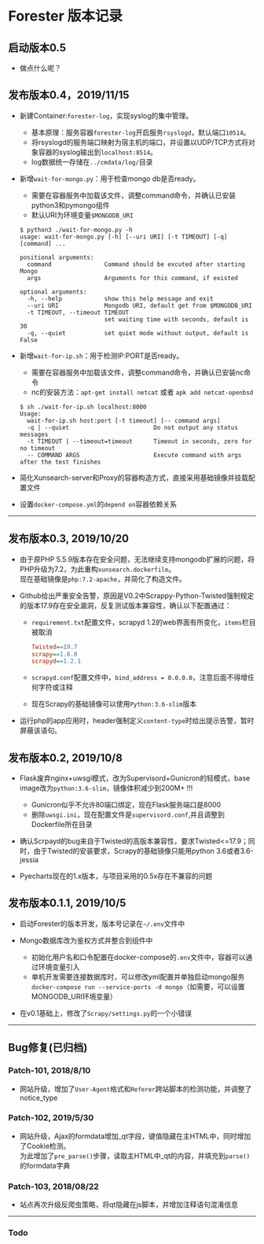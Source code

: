 # Forester 版本记录

## 启动版本0.5

- 做点什么呢？

## 发布版本0.4，2019/11/15

- 新建Container:`forester-log`，实现syslog的集中管理。
  - 基本原理：服务容器`forester-log`开启服务`rsyslogd`，默认端口`10514`。
  - 将rsyslogd的服务端口映射为宿主机的端口，并设置以UDP/TCP方式将对象容器的syslog输出到`localhost:8514`。
  - log数据统一存储在`../cmdata/log/`目录

- 新增`wait-for-mongo.py`：用于检查mongo db是否ready。  
  - 需要在容器服务中加载该文件，调整command命令，并确认已安装python3和pymongo组件
  - 默认URI为环境变量`$MONGODB_URI`
  
  ``` console
  $ python3 ./wait-for-mongo.py -h
  usage: wait-for-mongo.py [-h] [--uri URI] [-t TIMEOUT] [-q] [command] ...

  positional arguments:
    command               Command should be excuted after starting Mongo
    args                  Arguments for this command, if existed

  optional arguments:
    -h, --help            show this help message and exit
    --uri URI             Mongodb URI, default get from $MONGODB_URI
    -t TIMEOUT, --timeout TIMEOUT
                          set waiting time with seconds, default is 30
    -q, --quiet           set quiet mode without output, default is False
  ```

- 新增`wait-for-ip.sh`：用于检测IP:PORT是否ready。
  - 需要在容器服务中加载该文件，调整command命令，并确认已安装nc命令
  - nc的安装方法：`apt-get install netcat` 或者 `apk add netcat-openbsd`
  
  ``` console
  $ sh ./wait-for-ip.sh localhost:8000
  Usage:
    wait-for-ip.sh host:port [-t timeout] [-- command args]
    -q | --quiet                        Do not output any status messages
    -t TIMEOUT | --timeout=timeout      Timeout in seconds, zero for no timeout
    -- COMMAND ARGS                     Execute command with args after the test finishes
  ```
  
- 简化Xunsearch-server和Proxy的容器构造方式，直接采用基础镜像并挂载配置文件
- 设置`docker-compose.yml`的`depend on`容器依赖关系

---

## 发布版本0.3, 2019/10/20

- 由于原PHP 5.5.9版本存在安全问题，无法继续支持mongodb扩展的问题，将PHP升级为7.2，为此重构`xunsearch.dockerfile`。  
    现在基础镜像是`php:7.2-apache`，并简化了构造文件。
- Github给出严重安全告警，原因是V0.2中Scrappy-Python-Twisted强制规定的版本17.9存在安全漏洞，反复测试版本兼容性，确认以下配置通过：

  - `requirement.txt`配置文件，scrapyd 1.2的web界面有所变化，`items`栏目被取消

    ``` ini
    Twisted==19.7
    scrapy==1.6.0
    scrapyd==1.2.1
    ```

  - `scrapyd.conf`配置文件中，`bind_address = 0.0.0.0`，注意后面不得增任何字符或注释
  - 现在Scrapy的基础镜像可以使用`Python:3.6-slim`版本
  
- 运行php的app应用时，header强制定义`content-type`时给出提示告警，暂时屏蔽该语句。

## 发布版本0.2, 2019/10/8

- Flask废弃nginx+uwsgi模式，改为Supervisord+Gunicron的轻模式，base image改为`python:3.6-slim`，镜像体积减少到200M+ !!!  
  - Gunicron似乎不允许80端口绑定，现在Flask服务端口是8000  
  - 删除`uwsgi.ini`，现在配置文件是`supervisord.conf`,并且调整到Dockerfile所在目录  

- 确认Scrpayd的bug来自于Twisted的高版本兼容性，要求Twisted<=17.9；同时，由于Twisted的安装要求，Scrapy的基础镜像只能用python 3.6或者3.6-jessia

- Pyecharts现在的1.x版本，与项目采用的0.5x存在不兼容的问题

## 发布版本0.1.1, 2019/10/5

- 启动Forester的版本开发，版本号记录在`~/.env`文件中
  
- Mongo数据库改为鉴权方式并整合到组件中
  - 初始化用户名和口令配置在docker-compose的`.env`文件中，容器可以通过环境变量引入  
  - 单机开发需要连接数据库时，可以修改yml配置并单独启动mongo服务`docker-compose run --service-ports -d mongo`（如需要，可以设置MONGODB_URI环境变量）

- 在v0.1基础上，修改了`Scrapy/settings.py`的一个小错误

---

## Bug修复(已归档)

### Patch-101, 2018/8/10

- 网站升级，增加了`User-Agent`格式和`Referer`跨站脚本的检测功能，并调整了notice_type
  
### Patch-102, 2019/5/30

- 网站升级，Ajax的formdata增加_qt字段，键值隐藏在主HTML中，同时增加了Cookie检测。  
为此增加了`pre_parse()`步骤，读取主HTML中_qt的内容，并填充到`parse()`的formdata字典

### Patch-103, 2018/08/22

- 站点再次升级反爬虫策略，将qt隐藏在js脚本，并增加注释语句混淆信息

---

### Todo

